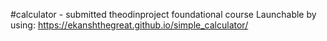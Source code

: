 #calculator - submitted theodinproject foundational course
Launchable by using: https://ekanshthegreat.github.io/simple_calculator/
